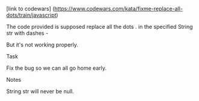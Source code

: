 [link to codewars] (https://www.codewars.com/kata/fixme-replace-all-dots/train/javascript)

The code provided is supposed replace all the dots . in the specified String str with dashes -

But it's not working properly.

Task

Fix the bug so we can all go home early.

Notes

String str will never be null.